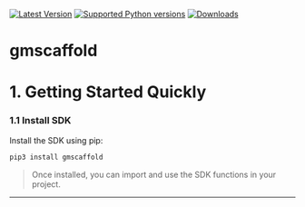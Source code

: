 [![Latest Version](https://img.shields.io/pypi/v/gmscaffold.svg)](https://pypi.python.org/pypi/gmscaffold/)
[![Supported Python versions](https://img.shields.io/pypi/pyversions/gmscaffold.svg)](https://pypi.python.org/pypi/gmscaffold/)
[![Downloads](https://img.shields.io/pypi/dm/gmscaffold.svg)](https://pypi.org/project/gmscaffold/)

gmscaffold
==========


# 1. Getting Started Quickly

### 1.1 Install SDK

Install the SDK using pip:

```bash
pip3 install gmscaffold
```

> Once installed, you can import and use the SDK functions in your project.

---